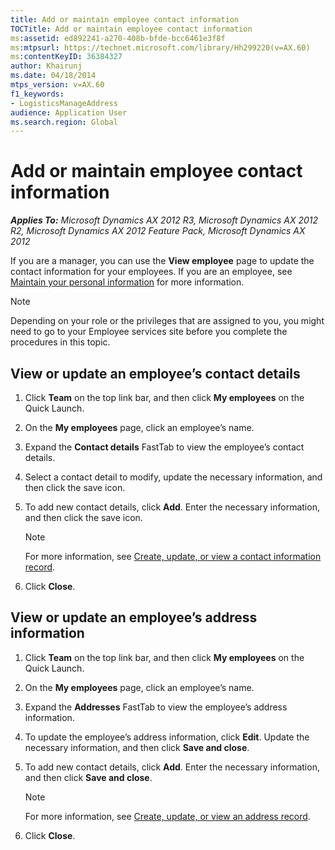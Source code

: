 ```yaml
---
title: Add or maintain employee contact information
TOCTitle: Add or maintain employee contact information
ms:assetid: ed892241-a270-408b-bfde-bcc6461e3f8f
ms:mtpsurl: https://technet.microsoft.com/library/Hh299220(v=AX.60)
ms:contentKeyID: 36384327
author: Khairunj
ms.date: 04/18/2014
mtps_version: v=AX.60
f1_keywords:
- LogisticsManageAddress
audience: Application User
ms.search.region: Global
---
```


# Add or maintain employee contact information 


_**Applies To:** Microsoft Dynamics AX 2012 R3, Microsoft Dynamics AX 2012 R2, Microsoft Dynamics AX 2012 Feature Pack, Microsoft Dynamics AX 2012_

If you are a manager, you can use the **View employee** page to update the contact information for your employees. If you are an employee, see [Maintain your personal information](maintain-your-personal-information.md) for more information.


> [!NOTE]
> <P>Depending on your role or the privileges that are assigned to you, you might need to go to your Employee services site before you complete the procedures in this topic.</P>



## View or update an employee’s contact details

1.  Click **Team** on the top link bar, and then click **My employees** on the Quick Launch.

2.  On the **My employees** page, click an employee’s name.

3.  Expand the **Contact details** FastTab to view the employee’s contact details.

4.  Select a contact detail to modify, update the necessary information, and then click the save icon.

5.  To add new contact details, click **Add**. Enter the necessary information, and then click the save icon.
    

    > [!NOTE]
    > <P>For more information, see <A href="create-update-or-view-a-contact-information-record.md">Create, update, or view a contact information record</A>.</P>



6.  Click **Close**.

## View or update an employee’s address information

1.  Click **Team** on the top link bar, and then click **My employees** on the Quick Launch.

2.  On the **My employees** page, click an employee’s name.

3.  Expand the **Addresses** FastTab to view the employee’s address information.

4.  To update the employee’s address information, click **Edit**. Update the necessary information, and then click **Save and close**.

5.  To add new contact details, click **Add**. Enter the necessary information, and then click **Save and close**.
    

    > [!NOTE]
    > <P>For more information, see <A href="create-update-or-view-an-address-record.md">Create, update, or view an address record</A>.</P>



6.  Click **Close**.

  



